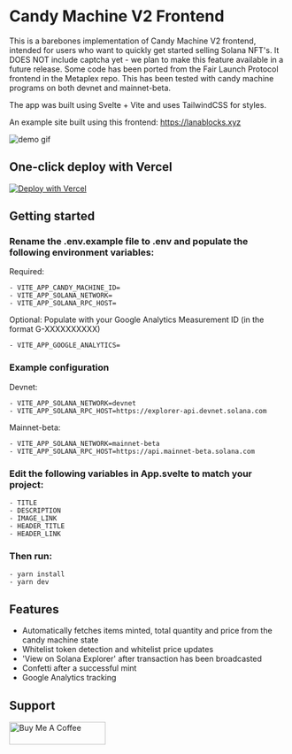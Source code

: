 # Candy Machine V2 Frontend

This is a barebones implementation of Candy Machine V2 frontend, intended for users who want to quickly get started selling Solana NFT's. It DOES NOT include captcha yet - we plan to make this feature available in a future release. Some code has been ported from the Fair Launch Protocol frontend in the Metaplex repo. This has been tested with candy machine programs on both devnet and mainnet-beta.

The app was built using Svelte + Vite and uses TailwindCSS for styles.

An example site built using this frontend: https://lanablocks.xyz

![demo gif](https://github.com/alvinsga/candy-machine-v2/blob/master/public/demo.gif "Demo Gif")


## One-click deploy with Vercel

[![Deploy with Vercel](https://vercel.com/button)](<https://vercel.com/new/clone?repository-url=https%3A%2F%2Fgithub.com%2Falvinsga%2Fcandy-machine-v2&env=VITE_APP_CANDY_MACHINE_ID,VITE_APP_SOLANA_NETWORK,VITE_APP_SOLANA_RPC_HOST&envDescription=Populate%20your%20candy%20machine%20public%20key%2C%20the%20solana%20network(devnet%2Fmainet)%20and%20the%20RPC%20URL>)

## Getting started

### Rename the .env.example file to .env and populate the following environment variables:

Required:

```
- VITE_APP_CANDY_MACHINE_ID=
- VITE_APP_SOLANA_NETWORK=
- VITE_APP_SOLANA_RPC_HOST=
```

Optional:
Populate with your Google Analytics Measurement ID (in the format G-XXXXXXXXXX)

```
- VITE_APP_GOOGLE_ANALYTICS=
```

### Example configuration
Devnet:
```
- VITE_APP_SOLANA_NETWORK=devnet
- VITE_APP_SOLANA_RPC_HOST=https://explorer-api.devnet.solana.com
```

Mainnet-beta:
```
- VITE_APP_SOLANA_NETWORK=mainnet-beta
- VITE_APP_SOLANA_RPC_HOST=https://api.mainnet-beta.solana.com
```

### Edit the following variables in App.svelte to match your project:

```
- TITLE
- DESCRIPTION
- IMAGE_LINK
- HEADER_TITLE
- HEADER_LINK
```

### Then run:

```
- yarn install
- yarn dev
```

## Features

- Automatically fetches items minted, total quantity and price from the candy machine state
- Whitelist token detection and whitelist price updates
- 'View on Solana Explorer' after transaction has been broadcasted
- Confetti after a successful mint
- Google Analytics tracking

## Support
<a href="https://www.buymeacoffee.com/alvinsga" target="_blank"><img src="https://cdn.buymeacoffee.com/buttons/default-orange.png" alt="Buy Me A Coffee" height="41" width="174"></a>


